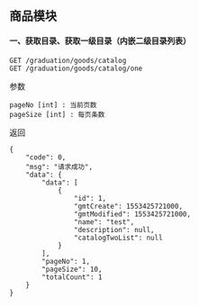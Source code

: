 

## 商品模块

#### 一、获取目录、获取一级目录（内嵌二级目录列表）

    GET /graduation/goods/catalog
    GET /graduation/goods/catalog/one
    
参数

    pageNo [int] : 当前页数
    pageSize [int] : 每页条数
    
返回

    {
        "code": 0,
        "msg": "请求成功",
        "data": {
            "data": [
                {
                    "id": 1,
                    "gmtCreate": 1553425721000,
                    "gmtModified": 1553425721000,
                    "name": "test",
                    "description": null,
                    "catalogTwoList": null
                }
            ],
            "pageNo": 1,
            "pageSize": 10,
            "totalCount": 1
        }
    }
    

